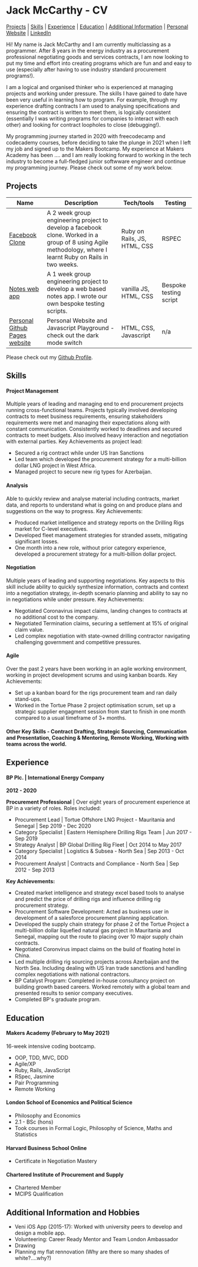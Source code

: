 # Jack McCarthy - CV

[Projects](#projects) | [Skills](#skills) | [Experience](#experience) | [Education](#education) | [Additional Information](#additional-information-and-hobbies) | [Personal Website](https://jackmcc08.github.io/) | [LinkedIn](https://www.linkedin.com/in/jackmcc08/)

Hi! My name is Jack McCarthy and I am currently multiclassing as a programmer. After 8 years in the energy industry as a procurement professional negotiating goods and services contracts, I am now looking to put my time and effort into creating programs which are fun and and easy to use (especially after having to use industry standard procurement programs!). 

I am a logical and organised thinker who is experienced at managing projects and working under pressure. The skills I have gained to date have been very useful in learning how to program. For example, through my experience drafting contracts I am used to analysing specifications and ensuring the contract is written to meet them, is logically consistent (essentially I was writing programs for companies to interact with each other) and looking for contract loopholes to close (debugging!).  

My programming journey started in 2020 with freecodecamp and codecademy courses, before deciding to take the plunge in 2021 when I left my job and signed up to the Makers Bootcamp. My experience at Makers Academy has been .... and I am really looking forward to working in the tech industry to become a full-fledged junior softwware engineer and continue my programming journey. Please check out some of my work below.

## Projects

| Name                         | Description       | Tech/tools        | Testing           |
| ---------------------------- | ----------------- | ----------------- | ----------------- |
| [Facebook Clone](https://github.com/jackmcc08/Knitter-acebook-clone) | A 2 week group engineering project to develop a facebook clone. Worked in a group of 8 using Agile methodology, where I learnt Ruby on Rails in two weeks. | Ruby on Rails, JS, HTML, CSS | RSPEC |
| [Notes web app](https://github.com/jackmcc08/notes_app) | A 1 week group engineering project to develop a web based notes app. I wrote our own bespoke testing scripts. | vanilla JS, HTML, CSS | Bespoke testing script | 
| [Personal Github Pages website](https://jackmcc08.github.io/)| Personal Website and Javascript Playground - check out the dark mode switch | HTML, CSS, Javascript | n/a |

Please check out my [Github Profile](https://github.com/jackmcc08).

## Skills

#### Project Management

Multiple years of leading and managing end to end procurement projects running cross-functional teams. Projects typically involved developing contracts to meet business requirements, ensuring stakeholders requirements were met and managing their expectations along with constant communication. Consistently worked to deadlines and secured contracts to meet budgets. Also involved heavy interaction and negotiation with external parties. 
Key Achievements as project lead:
- Secured a rig contract while under US Iran Sanctions
- Led team which developed the procurement strategy for a multi-billion dollar LNG project in West Africa.
- Managed project to secure new rig types for Azerbaijan.


#### Analysis

Able to quickly review and analyse material including contracts, market data, and reports to understand what is going on and produce plans and suggestions on the way to progress. 
Key Achievements:
- Produced market intelligence and strategy reports on the Drilling Rigs market for C-level executives. 
- Developed fleet management strategies for stranded assets, mitigating significant losses.
- One month into a new role, without prior category experience, developed a procurement strategy for a multi-billion dollar project.


#### Negotiation

Multiple years of leading and supporting negotiations. Key aspects to this skill include ability to quickly synthesize information, contracts and context into a negotiation strategy, in-depth scenario planning and ability to say no in negotiations while under pressure. 
Key Achievements:
- Negotiated Coronavirus impact claims, landing changes to contracts at no additional cost to the company.
- Negotiated Termination claims, securing a settlement at 15% of original claim value.
- Led complex negotiation with state-owned drilling contractor navigating challenging government and competitive pressures. 

#### Agile

Over the past 2 years have been working in an agile working environment, working in project development scrums and using kanban boards. 
Key Achievements:
- Set up a kanban board for the rigs procurement team and ran daily stand-ups.
- Worked in the Tortue Phase 2 project optimisation scrum, set up a strategic supplier engagment session from start to finish in one month compared to a usual timeframe of 3+ months. 

#### Other Key Skills - Contract Drafting, Strategic Sourcing, Communication and Presentation, Coaching & Mentoring, Remote Working, Working with teams across the world.

## Experience

#### BP Plc. | International Energy Company

**2012 - 2020**

**Procurement Professional** | Over eight years of procurement experience at BP in a variety of roles. Roles included:
- Procurement Lead | Tortue Offshore LNG Project - Mauritania and Senegal | Sep 2019 - Dec 2020
- Category Specialist | Eastern Hemisphere Drilling Rigs Team | Jun 2017 - Sep 2019
- Strategy Analyst | BP Global Drilling Rig Fleet | Oct 2014 to May 2017
- Category Specialist | Logistics & Subsea - North Sea | Sep 2013 - Oct 2014
- Procurement Analyst | Contracts and Compliance - North Sea | Sep 2012 - Sep 2013 

**Key Achievements:**
- Created market intelligence and strategy excel based tools to analyse and predict the price of drilling rigs and influence drilling rig procurement strategy. 
- Procurement Software Development:  Acted as business user in development of a salesforce procurement planning application.
- Developed the supply chain strategy for phase 2 of the Tortue Project a multi-billion dollar liquefied natural gas project in Mauritania and Senegal, mapping out the route to placing over 10 major supply chain contracts.
- Negotiated Coronvirus impact claims on the build of floating hotel in China.
- Led multiple drilling rig sourcing projects across Azerbaijan and the North Sea. Including dealing with US Iran trade sanctions and handling complex negotiations with national contractors.
- BP Catalyst Program: Completed in-house consultancy project on building growth based careers. Worked remotely with a global team and presented results to senior company executives. 
- Completed BP's graduate program.


## Education

#### Makers Academy (February to May 2021)

16-week intensive coding bootcamp.
- OOP, TDD, MVC, DDD
- Agile/XP
- Ruby, Rails, JavaScript
- RSpec, Jasmine
- Pair Programming 
- Remote Working 

#### London School of Economics and Political Science 

- Philosophy and Economics
- 2.1 - BSc (hons)
- Took courses in Formal Logic, Philosophy of Science, Maths and Statistics

#### Harvard Business School Online

- Certificate in Negotiation Mastery

#### Chartered Institute of Procurement and Supply

- Chartered Member
- MCIPS Qualification

## Additional Information and Hobbies

- Veni iOS App (2015-17): Worked with university peers to develop and design a mobile app.
- Volunteering: Career Ready Mentor and Team London Ambassador
- Drawing
- Planning my flat rennovation (Why are there so many shades of white?....why?)
